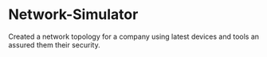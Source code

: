 # Network-Simulator
Created a network topology for a company using latest devices and tools an assured them their security.

